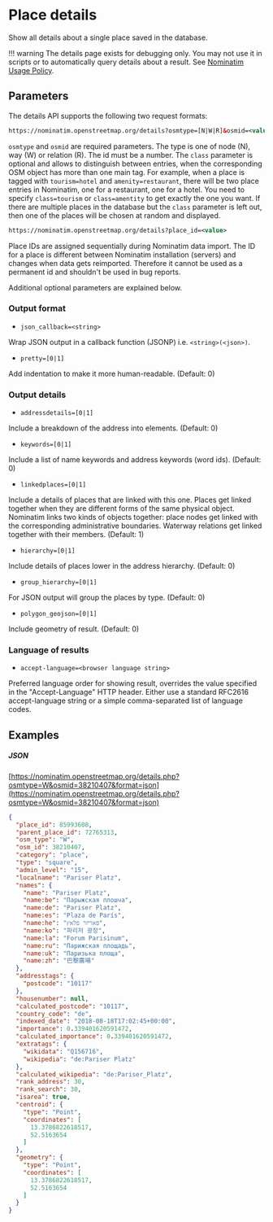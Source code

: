 # Place details

Show all details about a single place saved in the database.

!!! warning
    The details page exists for debugging only. You may not use it in scripts
    or to automatically query details about a result.
    See [Nominatim Usage Policy](https://operations.osmfoundation.org/policies/nominatim/).


## Parameters

The details API supports the following two request formats:

``` xml
https://nominatim.openstreetmap.org/details?osmtype=[N|W|R]&osmid=<value>&class=<value>
```

`osmtype` and `osmid` are required parameters. The type is one of node (N), way (W)
or relation (R). The id must be a number. The `class` parameter is optional and
allows to distinguish between entries, when the corresponding OSM object has more
than one main tag. For example, when a place is tagged with `tourism=hotel` and
`amenity=restaurant`, there will be two place entries in Nominatim, one for a
restaurant, one for a hotel. You need to specify `class=tourism` or `class=amentity`
to get exactly the one you want. If there are multiple places in the database
but the `class` parameter is left out, then one of the places will be chosen
at random and displayed.

``` xml
https://nominatim.openstreetmap.org/details?place_id=<value>
```

Place IDs are assigned sequentially during Nominatim data import. The ID
for a place is different between Nominatim installation (servers) and
changes when data gets reimported. Therefore it cannot be used as
a permanent id and shouldn't be used in bug reports.


Additional optional parameters are explained below.

### Output format

* `json_callback=<string>`

Wrap JSON output in a callback function (JSONP) i.e. `<string>(<json>)`.

* `pretty=[0|1]`

Add indentation to make it more human-readable. (Default: 0)


### Output details

* `addressdetails=[0|1]`

Include a breakdown of the address into elements. (Default: 0)

* `keywords=[0|1]`

Include a list of name keywords and address keywords (word ids). (Default: 0)

* `linkedplaces=[0|1]`

Include a details of places that are linked with this one. Places get linked
together when they are different forms of the same physical object. Nominatim
links two kinds of objects together: place nodes get linked with the
corresponding administrative boundaries. Waterway relations get linked together with their
members.
(Default: 1)

* `hierarchy=[0|1]`

Include details of places lower in the address hierarchy. (Default: 0)

* `group_hierarchy=[0|1]`

For JSON output will group the places by type. (Default: 0)

* `polygon_geojson=[0|1]`

Include geometry of result. (Default: 0)

### Language of results

* `accept-language=<browser language string>`

Preferred language order for showing result, overrides the value
specified in the "Accept-Language" HTTP header.
Either use a standard RFC2616 accept-language string or a simple
comma-separated list of language codes.


## Examples

##### JSON

[https://nominatim.openstreetmap.org/details.php?osmtype=W&osmid=38210407&format=json](https://nominatim.openstreetmap.org/details.php?osmtype=W&osmid=38210407&format=json)


```json
{
  "place_id": 85993608,
  "parent_place_id": 72765313,
  "osm_type": "W",
  "osm_id": 38210407,
  "category": "place",
  "type": "square",
  "admin_level": "15",
  "localname": "Pariser Platz",
  "names": {
    "name": "Pariser Platz",
    "name:be": "Парыжская плошча",
    "name:de": "Pariser Platz",
    "name:es": "Plaza de París",
    "name:he": "פאריזר פלאץ",
    "name:ko": "파리저 광장",
    "name:la": "Forum Parisinum",
    "name:ru": "Парижская площадь",
    "name:uk": "Паризька площа",
    "name:zh": "巴黎廣場"
  },
  "addresstags": {
    "postcode": "10117"
  },
  "housenumber": null,
  "calculated_postcode": "10117",
  "country_code": "de",
  "indexed_date": "2018-08-18T17:02:45+00:00",
  "importance": 0.339401620591472,
  "calculated_importance": 0.339401620591472,
  "extratags": {
    "wikidata": "Q156716",
    "wikipedia": "de:Pariser Platz"
  },
  "calculated_wikipedia": "de:Pariser_Platz",
  "rank_address": 30,
  "rank_search": 30,
  "isarea": true,
  "centroid": {
    "type": "Point",
    "coordinates": [
      13.3786822618517,
      52.5163654
    ]
  },
  "geometry": {
    "type": "Point",
    "coordinates": [
      13.3786822618517,
      52.5163654
    ]
  }
}
```
